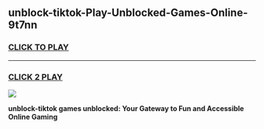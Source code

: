 
## unblock-tiktok-Play-Unblocked-Games-Online-9t7nn
<h3>
<a href="https://premium76.site?title=unblock-tiktok&ref=25A">CLICK TO PLAY</a></h3>
<hr>

<h3>
<a href="https://premium76.site?title=unblock-tiktok&ref=25A">CLICK 2 PLAY</a>
  
</h3>

<a href="https://premium76.site?title=unblock-tiktok&ref=25A"><img src="https://clearcache.store/games.png"></a>


**unblock-tiktok games unblocked: Your Gateway to Fun and Accessible Online Gaming**
